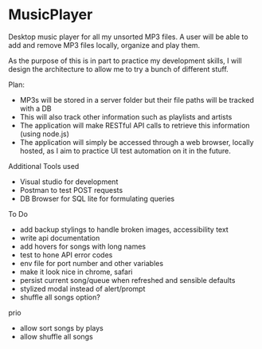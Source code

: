 # MusicPlayer
Desktop music player for all my unsorted MP3 files. A user will be able to add and remove MP3 files locally, organize and play them.

As the purpose of this is in part to practice my development skills, I will design the architecture to allow me to try a bunch of different stuff.

Plan:
- MP3s will be stored in a server folder but their file paths will be tracked with a DB 
- This will also track other information such as playlists and artists
- The application will make RESTful API calls to retrieve this information (using node.js)
- The application will simply be accessed through a web browser, locally hosted, as I aim to practice UI test automation on it in the future.


Additional Tools used
- Visual studio for development
- Postman to test POST requests
- DB Browser for SQL lite for formulating queries

To Do
- add backup stylings to handle broken images, accessibility text
- write api documentation
- add hovers for songs with long names
- test to hone API error codes
- env file for port number and other variables
- make it look nice in chrome, safari
- persist current song/queue when refreshed and sensible defaults
- stylized modal instead of alert/prompt
- shuffle all songs option?

prio
- allow sort songs by plays
- allow shuffle all songs
